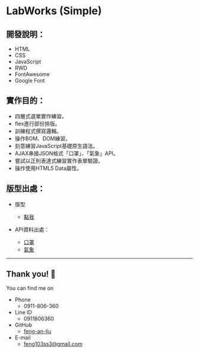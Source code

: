 # LabWorks (Simple)

## 開發說明：

- HTML
- CSS 
- JavaScript
- RWD
- FontAwesome
- Google Font

## 實作目的：

- 四層式選單實作練習。
- flex進行部份排版。
- 訓練程式撰寫邏輯。
- 操作BOM、DOM練習。
- 刻意練習JavaScript基礎原生語法。
- AJAX串接JSON格式「口罩」、「氣象」API。
- 嘗試以正則表達式練習實作表單驗證。
- 操作使用HTML5 Data屬性。


## 版型出處：
- 版型
	- [點我](http://eonythemes.com/themes/wb/simple/main/index.html)

- API資料出處：
	- [口罩](https://raw.githubusercontent.com/kiang/pharmacies/master/json/points.json?fbclid=IwAR0jvB-Y4HK0a8cU_eaUFJA6MjhcIyeXQSWZ7K9Ag5MWfSE7-cdqct8QSrk)
	- [氣象](https://opendata.cwb.gov.tw/dist/opendata-swagger.html)
---

## Thank you! :sheep: 

You can find me on
- Phone
	- 0911-806-360
- Line ID
	- 0911806360
- GitHub
	- [feng-an-liu](https://github.com/feng-an-liu)
- E-mail
	- feng103ss3@gmail.com

